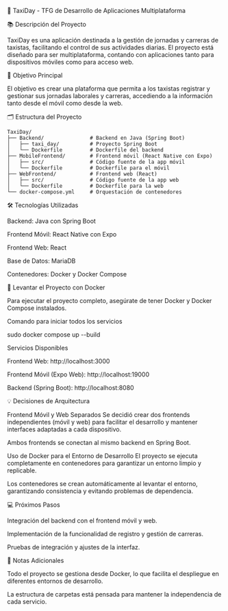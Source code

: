 🚖 TaxiDay - TFG de Desarrollo de Aplicaciones Multiplataforma

📚 Descripción del Proyecto

TaxiDay es una aplicación destinada a la gestión de jornadas y carreras de taxistas, facilitando el control de sus actividades diarias. El proyecto está diseñado para ser multiplataforma, contando con aplicaciones tanto para dispositivos móviles como para acceso web.

🌟 Objetivo Principal

El objetivo es crear una plataforma que permita a los taxistas registrar y gestionar sus jornadas laborales y carreras, accediendo a la información tanto desde el móvil como desde la web.

🗂️ Estructura del Proyecto
```
TaxiDay/
├── Backend/               # Backend en Java (Spring Boot)
│   ├── taxi_day/          # Proyecto Spring Boot
│   └── Dockerfile         # Dockerfile del backend
├── MobileFrontend/        # Frontend móvil (React Native con Expo)
│   ├── src/               # Código fuente de la app móvil
│   └── Dockerfile         # Dockerfile para el móvil
├── WebFrontend/           # Frontend web (React)
│   ├── src/               # Código fuente de la app web
│   └── Dockerfile         # Dockerfile para la web
└── docker-compose.yml     # Orquestación de contenedores

```
🛠️ Tecnologías Utilizadas

Backend: Java con Spring Boot

Frontend Móvil: React Native con Expo

Frontend Web: React

Base de Datos: MariaDB

Contenedores: Docker y Docker Compose

🐳 Levantar el Proyecto con Docker

Para ejecutar el proyecto completo, asegúrate de tener Docker y Docker Compose instalados.

Comando para iniciar todos los servicios

sudo docker compose up --build

Servicios Disponibles

Frontend Web: http://localhost:3000

Frontend Móvil (Expo Web): http://localhost:19000

Backend (Spring Boot): http://localhost:8080

💡 Decisiones de Arquitectura

Frontend Móvil y Web Separados
Se decidió crear dos frontends independientes (móvil y web) para facilitar el desarrollo y mantener interfaces adaptadas a cada dispositivo.

Ambos frontends se conectan al mismo backend en Spring Boot.

Uso de Docker para el Entorno de Desarrollo
El proyecto se ejecuta completamente en contenedores para garantizar un entorno limpio y replicable.

Los contenedores se crean automáticamente al levantar el entorno, garantizando consistencia y evitando problemas de dependencia.

💻 Próximos Pasos

Integración del backend con el frontend móvil y web.

Implementación de la funcionalidad de registro y gestión de carreras.

Pruebas de integración y ajustes de la interfaz.

📝 Notas Adicionales

Todo el proyecto se gestiona desde Docker, lo que facilita el despliegue en diferentes entornos de desarrollo.

La estructura de carpetas está pensada para mantener la independencia de cada servicio.
